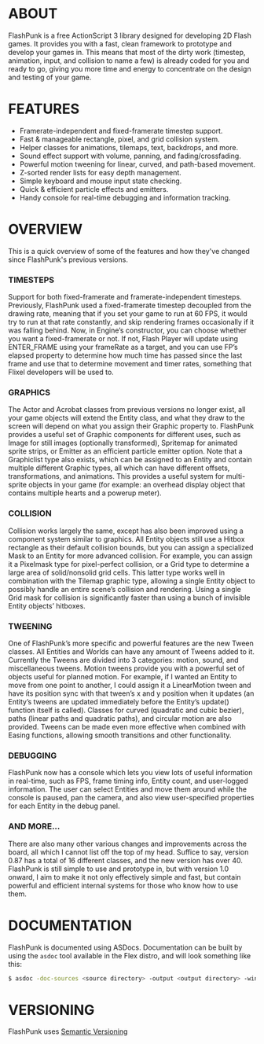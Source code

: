 ﻿ABOUT
=====

FlashPunk is a free ActionScript 3 library designed for developing 2D Flash games. It provides you with a fast, clean framework to prototype and develop your games in. This means that most of the dirty work (timestep, animation, input, and collision to name a few) is already coded for you and ready to go, giving you more time and energy to concentrate on the design and testing of your game.

FEATURES
========

* Framerate-independent and fixed-framerate timestep support.
* Fast & manageable rectangle, pixel, and grid collision system.
* Helper classes for animations, tilemaps, text, backdrops, and more.
* Sound effect support with volume, panning, and fading/crossfading.
* Powerful motion tweening for linear, curved, and path-based movement.
* Z-sorted render lists for easy depth management.
* Simple keyboard and mouse input state checking.
* Quick & efficient particle effects and emitters.
* Handy console for real-time debugging and information tracking.

OVERVIEW
========

This is a quick overview of some of the features and how they've changed since FlashPunk's previous versions.

### TIMESTEPS
Support for both fixed-framerate and framerate-independent timesteps. Previously, FlashPunk used a fixed-framerate timestep decoupled from the drawing rate, meaning that if you set your game to run at 60 FPS, it would try to run at that rate constantly, and skip rendering frames occasionally if it was falling behind. Now, in Engine’s constructor, you can choose whether you want a fixed-framerate or not. If not, Flash Player will update using ENTER_FRAME using your frameRate as a target, and you can use FP’s elapsed property to determine how much time has passed since the last frame and use that to determine movement and timer rates, something that Flixel developers will be used to.

### GRAPHICS
The Actor and Acrobat classes from previous versions no longer exist, all your game objects will extend the Entity class, and what they draw to the screen will depend on what you assign their Graphic property to. FlashPunk provides a useful set of Graphic components for different uses, such as Image for still images (optionally transformed), Spritemap for animated sprite strips, or Emitter as an efficient particle emitter option.
Note that a Graphiclist type also exists, which can be assigned to an Entity and contain multiple different Graphic types, all which can have different offsets, transformations, and animations. This provides a useful system for multi-sprite objects in your game (for example: an overhead display object that contains multiple hearts and a powerup meter).

### COLLISION
Collision works largely the same, except has also been improved using a component system similar to graphics. All Entity objects still use a Hitbox rectangle as their default collision bounds, but you can assign a specialized Mask to an Entity for more advanced collision. For example, you can assign it a Pixelmask type for pixel-perfect collision, or a Grid type to determine a large area of solid/nonsolid grid cells. This latter type works well in combination with the Tilemap graphic type, allowing a single Entity object to possibly handle an entire scene’s collision and rendering. Using a single Grid mask for collision is significantly faster than using a bunch of invisible Entity objects’ hitboxes.

### TWEENING
One of FlashPunk’s more specific and powerful features are the new Tween classes. All Entities and Worlds can have any amount of Tweens added to it. Currently the Tweens are divided into 3 categories: motion, sound, and miscellaneous tweens. Motion tweens provide you with a powerful set of objects useful for planned motion. For example, if I wanted an Entity to move from one point to another, I could assign it a LinearMotion tween and have its position sync with that tween’s x and y position when it updates (an Entity’s tweens are updated immediately before the Entity’s update() function itself is called). Classes for curved (quadratic and cubic bezier), paths (linear paths and quadratic paths), and circular motion are also provided. Tweens can be made even more effective when combined with Easing functions, allowing smooth transitions and other functionality.

### DEBUGGING
FlashPunk now has a console which lets you view lots of useful information in real-time, such as FPS, frame timing info, Entity count, and user-logged information. The user can select Entities and move them around while the console is paused, pan the camera, and also view user-specified properties for each Entity in the debug panel.

### AND MORE...
There are also many other various changes and improvements across the board, all which I cannot list off the top of my head. Suffice to say, version 0.87 has a total of 16 different classes, and the new version has over 40. FlashPunk is still simple to use and prototype in, but with version 1.0 onward, I aim to make it not only effectively simple and fast, but contain powerful and efficient internal systems for those who know how to use them.

DOCUMENTATION
=============

FlashPunk is documented using ASDocs. Documentation can be built by using the `asdoc` tool available in the Flex distro, and will look something like this:

```bash
$ asdoc -doc-sources <source directory> -output <output directory> -window-title "FlashPunk Documentation" -main-title "FlashPunk"
```

VERSIONING
==========

FlashPunk uses [Semantic Versioning](http://semver.org/)
